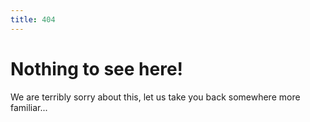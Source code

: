 ```yaml
---
title: 404
---
```

# Nothing to see here!

We are terribly sorry about this, let us take you back somewhere more familiar...